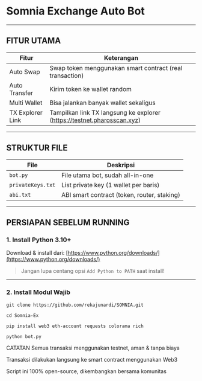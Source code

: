 # Somnia Exchange Auto Bot
---

## FITUR UTAMA

| Fitur              | Keterangan                                                             |
|--------------------|------------------------------------------------------------------------|
| Auto Swap        | Swap token menggunakan smart contract (real transaction)              |
| Auto Transfer    | Kirim token ke wallet random                                           |
| Multi Wallet     | Bisa jalankan banyak wallet sekaligus                                  |
| TX Explorer Link | Tampilkan link TX langsung ke explorer (https://testnet.pharosscan.xyz) |

---

## STRUKTUR FILE

| File              | Deskripsi                                                               |
|-------------------|-------------------------------------------------------------------------|
| `bot.py`          | File utama bot, sudah all-in-one                                        |
| `privateKeys.txt` | List private key (1 wallet per baris)                                   |
| `abi.txt`         | ABI smart contract (token, router, staking)                             |

---

## PERSIAPAN SEBELUM RUNNING

### 1. Install Python 3.10+
Download & install dari: [https://www.python.org/downloads/](https://www.python.org/downloads/)

> Jangan lupa centang opsi `Add Python to PATH` saat install!

---

### 2. Install Modul Wajib

```
git clone https://github.com/rekajunardi/SOMNIA.git
```
```
cd Somnia-Ex
```
```
pip install web3 eth-account requests colorama rich
```
```
python bot.py
```

CATATAN
Semua transaksi menggunakan testnet, aman & tanpa biaya

Transaksi dilakukan langsung ke smart contract menggunakan Web3 

Script ini 100% open-source, dikembangkan bersama komunitas

